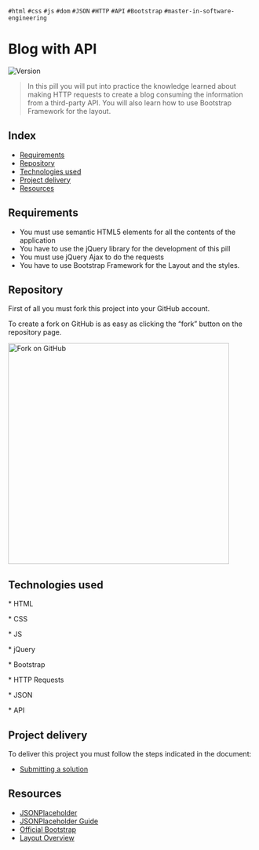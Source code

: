 `#html` `#css` `#js` `#dom` `#JSON` `#HTTP` `#API` `#Bootstrap` `#master-in-software-engineering`

# Blog with API <!-- omit in toc -->

<p>
  <img alt="Version" src="https://img.shields.io/badge/version-1.0-blue.svg?cacheSeconds=2592000" />
</p>

> In this pill you will put into practice the knowledge learned about making HTTP requests to create a blog consuming the information from a third-party API. You will also learn how to use Bootstrap Framework for the layout.

## Index <!-- omit in toc -->

- [Requirements](#requirements)
- [Repository](#repository)
- [Technologies used](#technologies-used)
- [Project delivery](#project-delivery)
- [Resources](#resources)

## Requirements

- You must use semantic HTML5 elements for all the contents of the application
- You have to use the jQuery library for the development of this pill
- You must use jQuery Ajax to do the requests
- You have to use Bootstrap Framework for the Layout and the styles. 


## Repository

First of all you must fork this project into your GitHub account.

To create a fork on GitHub is as easy as clicking the “fork” button on the repository page.

<img src="https://docs.github.com/assets/images/help/repository/fork_button.jpg" alt="Fork on GitHub" width='450'>

## Technologies used

\* HTML

\* CSS

\* JS

\* jQuery

\* Bootstrap

\* HTTP Requests

\* JSON

\* API

## Project delivery

To deliver this project you must follow the steps indicated in the document:

- [Submitting a solution](https://www.notion.so/Submitting-a-solution-524dab1a71dd4b96903f26385e24cdb6)

## Resources


- [JSONPlaceholder](https://jsonplaceholder.typicode.com/)
- [JSONPlaceholder Guide](https://jsonplaceholder.typicode.com/guide.html)
- [Official Bootstrap](https://getbootstrap.com/)
- [Layout Overview](https://getbootstrap.com/docs/5.0/layout/)